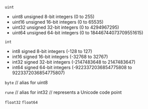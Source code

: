 `uint`
* uint8       unsigned  8-bit integers (0 to 255)
* uint16      unsigned 16-bit integers (0 to 65535)
* uint32      unsigned 32-bit integers (0 to 4294967295)
* uint64      unsigned 64-bit integers (0 to 18446744073709551615)

`int`
* int8        signed  8-bit integers (-128 to 127)
* int16       signed 16-bit integers (-32768 to 32767)
* int32       signed 32-bit integers (-2147483648 to 2147483647)
* int64       signed 64-bit integers (-9223372036854775808 to 9223372036854775807)

`byte` // alias for uint8

`rune` // alias for int32
       // represents a Unicode code point

`float32` `float64`